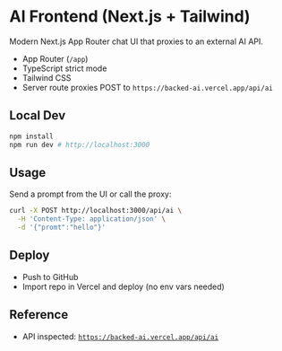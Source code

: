 # AI Frontend (Next.js + Tailwind)

Modern Next.js App Router chat UI that proxies to an external AI API.

- App Router (`/app`)
- TypeScript strict mode
- Tailwind CSS
- Server route proxies POST to `https://backed-ai.vercel.app/api/ai`

## Local Dev

```bash
npm install
npm run dev # http://localhost:3000
```

## Usage

Send a prompt from the UI or call the proxy:

```bash
curl -X POST http://localhost:3000/api/ai \
  -H 'Content-Type: application/json' \
  -d '{"promt":"hello"}'
```

## Deploy

- Push to GitHub
- Import repo in Vercel and deploy (no env vars needed)

## Reference

- API inspected: [`https://backed-ai.vercel.app/api/ai`](https://backed-ai.vercel.app/api/ai)

